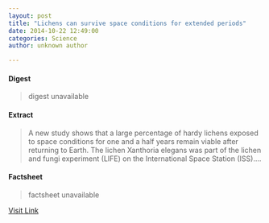 ```yaml
---
layout: post
title: "Lichens can survive space conditions for extended periods"
date: 2014-10-22 12:49:00
categories: Science
author: unknown author

---
```



#### Digest
>digest unavailable

#### Extract
>A new study shows that a large percentage of hardy lichens exposed to space conditions for one and a half years remain viable after returning to Earth. The lichen Xanthoria elegans was part of the lichen and fungi experiment (LIFE) on the International Space Station (ISS)....

#### Factsheet
>factsheet unavailable

[Visit Link](http://phys.org/news333186526.html)


